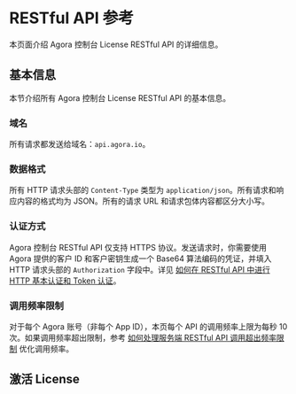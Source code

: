 # RESTful API 参考

本页面介绍 Agora 控制台 License RESTful API 的详细信息。

## 基本信息

本节介绍所有 Agora 控制台 License RESTful API 的基本信息。

### 域名

所有请求都发送给域名：`api.agora.io`。

### 数据格式

所有 HTTP 请求头部的 `Content-Type` 类型为 `application/json`。所有请求和响应内容的格式均为 JSON。所有的请求 URL 和请求包体内容都区分大小写。

### 认证方式

Agora 控制台 RESTful API 仅支持 HTTPS 协议。发送请求时，你需要使用 Agora 提供的客户 ID 和客户密钥生成一个 Base64 算法编码的凭证，并填入 HTTP 请求头部的 `Authorization` 字段中。详见 [如何在 RESTful API 中进行 HTTP 基本认证和 Token 认证](https://docs.agora.io/cn/Video/faq/restful_authentication)。

### 调用频率限制

对于每个 Agora 账号（非每个 App ID），本页每个 API 的调用频率上限为每秒 10 次。如果调用频率超出限制，参考 [如何处理服务端 RESTful API 调用超出频率限制](https://docs.agora.io/cn/Video/faq/restful_api_call_frequency) 优化调用频率。


## 激活 License




